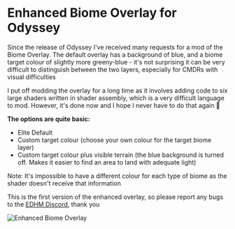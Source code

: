 # Enhanced Biome Overlay for Odyssey

Since the release of Odyssey I've received many requests for a mod of the Biome Overlay. The default overlay has a background of blue, and a biome target colour of slightly more greeny-blue - it's not surprising it can be very difficult to distinguish between the two layers, especially for CMDRs with visual difficulties

I put off modding the overlay for a long time as it involves adding code to six large shaders written in shader assembly, which is a very difficult language to mod. However, it's done now and I hope I never have to do that again 🙂

**The options are quite basic:**
- Elite Default
- Custom target colour (choose your own colour for the target biome layer)
- Custom target colour plus visible terrain (the blue background is turned off. Makes it easier to find an area to land with adequate light)

Note: It's impossible to have a different colour for each type of biome as the shader doesn't receive that information

This is the first version of the enhanced overlay, so please report any bugs to the [EDHM Discord](https://discord.gg/MtBszksjMr), thank you

![Enhanced Biome Overlay](https://github.com/psychicEgg/EDHM/blob/main/Odyssey/3rdPartyMods/BiomeOverlay/BiomeOverlay.jpg?raw=true)
